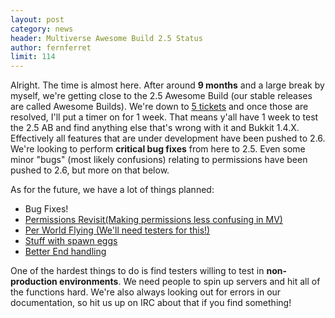 ```yaml
---
layout: post
category: news
header: Multiverse Awesome Build 2.5 Status
author: fernferret
limit: 114
---
```

Alright. The time is almost here. After around **9 months** and a large break by myself, we're getting close to the 2.5 Awesome Build (our stable releases are called Awesome Builds). We're down to [5 tickets]() and once those are resolved, I'll put a timer on for 1 week. That means y'all have 1 week to test the 2.5 AB and find anything else that's wrong with it and Bukkit 1.4.X. Effectively all features that are under development have been pushed to 2.6. We're looking to perform **critical bug fixes** from here to 2.5. Even some minor "bugs" (most likely confusions) relating to permissions have been pushed to 2.6, but more on that below.

As for the future, we have a lot of things planned:
 - Bug Fixes!
 - [Permissions Revisit(Making permissions less confusing in MV)](https://github.com/Multiverse/Multiverse-Core/issues/928)
 - [Per World Flying (We'll need testers for this!)](https://github.com/Multiverse/Multiverse-Core/issues/440)
 - [Stuff with spawn eggs](https://github.com/Multiverse/Multiverse-Core/issues/452)
 - [Better End handling](https://github.com/Multiverse/Multiverse-Core/issues/248)

One of the hardest things to do is find testers willing to test in **non-production environments**. We need people to spin up servers and hit all of the functions hard. We're also always looking out for errors in our documentation, so hit us up on IRC about that if you find something!
